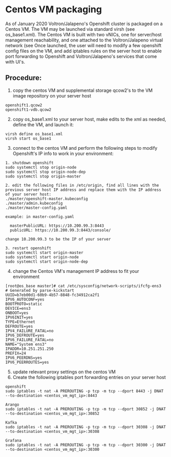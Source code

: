 # Centos VM packaging
As of January 2020 Voltron/Jalapeno's Openshift cluster is packaged on a Centos VM.  The VM may be launched via standard virsh (see os_base1.xml).  The Centos VM is built with two vNICs, one for server/host management reachability, and one attached to the Voltron/Jalapeno virtual network (see 
Once launched, the user will need to modify a few openshift config files on the VM, and add iptables rules on the server host to enable port forwarding
to Openshift and Voltron/Jalapeno's services that come with UI's.

## Procedure:
1. copy the centos VM and supplemental storage qcow2's to the VM image repository on your server host
```
openshift1.qcow2
openshift1-vdb.qcow2
```

2. copy os_base1.xml to your server host, make edits to the xml as needed, define the VM, and launch it:
```
virsh define os_base1.xml
virsh start os_base1
```
3. connect to the centos VM and perform the following steps to modify Openshift's IP info to work in your environment:
```
1. shutdown openshift
sudo systemctl stop origin-node
sudo systemctl stop origin-node-dep
sudo systemctl stop origin-master

2. edit the following files in /etc/origin, find all lines with the previous server host IP address and replace them with the IP address of your server host:
./master/openshift-master.kubeconfig
./master/admin.kubeconfig
./master/master-config.yaml

example: in master-config.yaml

  masterPublicURL: https://10.200.99.3:8443
  publicURL: https://10.200.99.3:8443/console/

change 10.200.99.3 to be the IP of your server

3. restart openshift
sudo systemctl start origin-master
sudo systemctl start origin-node
sudo systemctl start origin-node-dep
```

4. change the Centos VM's management IP address to fit your environment
```
[root@os_base master]# cat /etc/sysconfig/network-scripts/ifcfg-ens3
# Generated by parse-kickstart
UUID=b7eb00d1-60b9-4b57-8848-fc34912ca2f1
IPV6_AUTOCONF=yes
BOOTPROTO=static
DEVICE=ens3
ONBOOT=yes
IPV6INIT=yes
TYPE=Ethernet
DEFROUTE=yes
IPV4_FAILURE_FATAL=no
IPV6_DEFROUTE=yes
IPV6_FAILURE_FATAL=no
NAME="System ens3"
IPADDR=10.251.251.250
PREFIX=24
IPV6_PEERDNS=yes
IPV6_PEERROUTES=yes

```

5. update relevant proxy settings on the centos VM
6. Create the following iptables port forwarding entries on your server host

```
openshift
sudo iptables -t nat -A PREROUTING -p tcp -m tcp --dport 8443 -j DNAT --to-destination <centos_vm_mgt_ip>:8443

Arango
sudo iptables -t nat -A PREROUTING -p tcp -m tcp --dport 30852 -j DNAT --to-destination <centos_vm_mgt_ip>:30852

Kafka
sudo iptables -t nat -A PREROUTING -p tcp -m tcp --dport 30308 -j DNAT --to-destination <centos_vm_mgt_ip>:30308

Grafana
sudo iptables -t nat -A PREROUTING -p tcp -m tcp --dport 30300 -j DNAT --to-destination <centos_vm_mgt_ip>:30300
```
